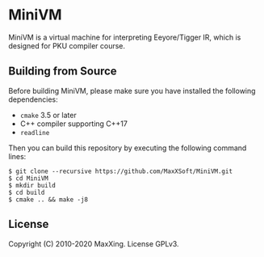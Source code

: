 # MiniVM

MiniVM is a virtual machine for interpreting Eeyore/Tigger IR, which is designed for PKU compiler course.

## Building from Source

Before building MiniVM, please make sure you have installed the following dependencies:

* `cmake` 3.5 or later
* C++ compiler supporting C++17
* `readline`

Then you can build this repository by executing the following command lines:

```
$ git clone --recursive https://github.com/MaxXSoft/MiniVM.git
$ cd MiniVM
$ mkdir build
$ cd build
$ cmake .. && make -j8
```

## License

Copyright (C) 2010-2020 MaxXing. License GPLv3.
